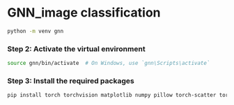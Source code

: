 # GNN_image classification
```bash
python -m venv gnn
```
### Step 2: Activate the virtual environment
```bash
source gnn/bin/activate  # On Windows, use `gnn\Scripts\activate`
```

### Step 3: Install the required packages
```bash
pip install torch torchvision matplotlib numpy pillow torch-scatter torch-sparse torch-geometric

```
